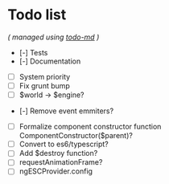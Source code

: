 # Todo list

_\( managed using [todo-md](https://github.com/Hypercubed/todo-md) \)_

- [-] Tests
- [-] Documentation
- [ ] System priority
- [ ] Fix grunt bump
- [ ] $world -> $engine?
- [-] Remove event emmiters?
- [ ] Formalize component constructor function ComponentConstructor($parent)?
- [ ] Convert to es6/typescript?
- [ ] Add $destroy function?
- [ ] requestAnimationFrame?
- [ ] ngESCProvider.config
